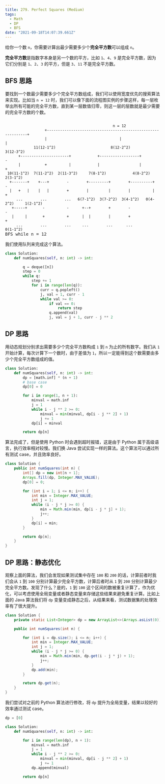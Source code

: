 ```yaml
---
title: 279. Perfect Squares (Medium)
tags:
  - Math
  - DP
  - BFS
date: "2021-09-18T14:07:39.661Z"
---
```


给你一个数 `n`，你需要计算出最少需要多少个**完全平方数**可以组成 `n`。

**完全平方数**是指数字本身是另一个数的平方，比如 `1`、`4`、`9` 是完全平方数，因为它们分别是 `1`、`2`、`3` 的平方，但是 `3`、`11` 不是完全平方数。

<!-- more -->

## BFS 思路

要找到一个数最少需要多少个完全平方数组成，我们可以使用宽度优先的搜索算法来实现。比如当 `n = 12` 时，我们可以像下面的流程图实例的步骤这样，每一层枚举出所有可能的完全平方数，直到某一层数值归零，则这一层的层数就是最少需要的完全平方数的个数。

<pre class="text-center"><code class="d-inline-block mt-0 mb-3 text-start">
                                                 n = 12
                  +-------------------------------------------------------------+
                  |                                 |                           |
             11(12-1^2)                         <span class="text-danger">8(12-2^2)</span>                   3(12-3^2)
      +----------------------+            +------------------+                  -
      |           +          |            |                  |                  +
 10(11-1^2)  7(11-2^2)  2(11-3^2)     7(8-1^2)            <span class="text-danger">4(8-2^2)</span>           2(3-1^2)
  +-------+    +---+        -        +---------+        +----------+            -
  |   +   |    |   |        +        |         |        |          |            +
     ...        ...        ...   6(7-1^2)  3(7-2^2)  3(4-1^2)   <span class="text-danger">0(4-2^2)</span>     1(2-1^2)
   +-----+       -          -      +--+        +        -                       -
   |     |       +          +      |  |        |        +                       +
     ...        ...        ...     ...        ...      ...                   0(1-1^2)
</code><div>BFS while n = 12</div></pre>

我们使用队列来完成这个算法。

```python
class Solution:
    def numSquares(self, n: int) -> int:

        q = deque([n])
        step = 0
        while q:
            step += 1
            for i in range(len(q)):
                curr = q.popleft()
                j, val = 1, curr - 1
                while val >= 0:
                    if val == 0:
                        return step
                    q.append(val)
                    j, val = j + 1, curr - j ** 2
```

## DP 思路

用动态规划分别求出需要多少个完全平方数构成 `1` 到 `n` 为止的所有数字。我们从 `1` 开始计算，每次计算下一个数时，由于差值为 `1`，所以一定能得到这个数需要由多少个完全平方数组成的值。

```python
class Solution:
    def numSquares(self, n: int) -> int:
        dp = [math.inf] * (n + 1)
        # base case
        dp[0] = 0

        for i in range(1, n + 1):
            minval = math.inf
            j = 1
            while i - j ** 2 >= 0:
                minval = min(minval, dp[i - j ** 2] + 1)
                j += 1
            dp[i] = minval

        return dp[n]
```

算法完成了，但是使用 Python 时会遇到超时报错，这是由于 Python 属于高级语言，执行效率相对较慢。我们换 Java 尝试实现一样的算法。这个算法可以通过所有测试 case，并且效率良好。

```java
class Solution {
    public int numSquares(int n) {
        int[] dp = new int[n + 1];
        Arrays.fill(dp, Integer.MAX_VALUE);
        dp[0] = 0;

        for (int i = 1; i <= n; i++) {
            int min = Integer.MAX_VALUE;
            int j = 1;
            while (i - j * j >= 0) {
                min = Math.min(min, dp[i - j * j] + 1);
                j++;
            }
            dp[i] = min;
        }

        return dp[n];
    }
}
```

## DP 思路：静态优化

观察上面的算法，我们会发现如果测试集中存在 `100` 和 `200` 的话，计算前者时我们会从 `1` 到 `100` 分别计算最少完全平方数，计算后者时从 `1` 到 `200` 分别计算最少完全平方数。发现了什么？是的，`1` 到 `100` 这个区间的数被重复计算了，作为优化，可以考虑使用全局变量或者静态变量来存储这些结果来避免重复计算。比如上面的 Java 算法我们将 `dp` 变量变成静态之后，从结果来看，测试数据集的处理效率有了很大提升。

```java
class Solution {
    private static List<Integer> dp = new ArrayList<>(Arrays.asList(0));

    public int numSquares(int n) {

        for (int i = dp.size(); i <= n; i++) {
            int min = Integer.MAX_VALUE;
            int j = 1;
            while (i - j * j >= 0) {
                min = Math.min(min, dp.get(i - j * j) + 1);
                j++;
            }
            dp.add(min);
        }

        return dp.get(n);
    }
}
```

我们尝试对之前的 Python 算法进行修改，将 `dp` 提升为全局变量，结果以较好的效率通过测试 case。

```python
dp = [0]

class Solution:
    def numSquares(self, n: int) -> int:

        for i in range(len(dp), n + 1):
            minval = math.inf
            j = 1
            while i - j ** 2 >= 0:
                minval = min(minval, dp[i - j ** 2] + 1)
                j += 1
            dp.append(minval)

        return dp[n]
```
